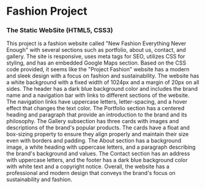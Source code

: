 # Fashion Project

### The Static WebSite (HTML5, CSS3)

<p>This project is a fashion website called "New Fashion Everything Never Enough" with several sections such as portfolio,
about us, contact, and gallery. The site is responsive, uses meta tags for SEO, utilizes CSS for styling, and has an embedded Google Maps section.
Based on the CSS code provided, it seems like the "Project Fashion" website has a modern and sleek design with a focus on fashion and sustainability.
The website has a white background with a fixed width of 1024px and a margin of 20px on all sides.
The header has a dark blue background color and includes the brand name and a navigation bar with links to different sections of the website. 
The navigation links have uppercase letters, letter-spacing, and a hover effect that changes the text color.
The Portfolio section has a centered heading and paragraph that provide an introduction to the brand and its philosophy. The Gallery subsection 
has three cards with images and descriptions of the brand's popular products. The cards have a float and box-sizing property to ensure they align 
properly and maintain their size even with borders and padding.
The About section has a background image, a white heading with uppercase letters, and a paragraph describing the brand's background and values. 
The Contact section has an address with uppercase letters, and the footer has a dark blue background color with white text and a copyright notice.
Overall, the website has a professional and modern design that conveys the brand's focus on sustainability and fashion.</p>

